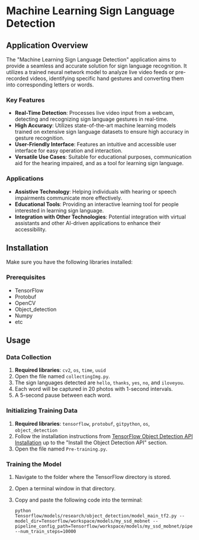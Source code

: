# Machine Learning Sign Language Detection

## Application Overview

The "Machine Learning Sign Language Detection" application aims to provide a seamless and accurate solution for sign language recognition. It utilizes a trained neural network model to analyze live video feeds or pre-recorded videos, identifying specific hand gestures and converting them into corresponding letters or words.

### Key Features

- **Real-Time Detection**: Processes live video input from a webcam, detecting and recognizing sign language gestures in real-time.
- **High Accuracy**: Utilizes state-of-the-art machine learning models trained on extensive sign language datasets to ensure high accuracy in gesture recognition.
- **User-Friendly Interface**: Features an intuitive and accessible user interface for easy operation and interaction.
- **Versatile Use Cases**: Suitable for educational purposes, communication aid for the hearing impaired, and as a tool for learning sign language.

### Applications

- **Assistive Technology**: Helping individuals with hearing or speech impairments communicate more effectively.
- **Educational Tools**: Providing an interactive learning tool for people interested in learning sign language.
- **Integration with Other Technologies**: Potential integration with virtual assistants and other AI-driven applications to enhance their accessibility.


## Installation

Make sure you have the following libraries installed:

### Prerequisites

- TensorFlow
- Protobuf
- OpenCV
- Object_detection
- Numpy
- etc
  
## Usage

### Data Collection

1. **Required libraries**: `cv2`, `os`, `time`, `uuid`
2. Open the file named `collectingImg.py`.
3. The sign languages detected are `hello`, `thanks`, `yes`, `no`, and `iloveyou`.
4. Each word will be captured in 20 photos with 1-second intervals.
5. A 5-second pause between each word.

### Initializing Training Data

1. **Required libraries**: `tensorflow`, `protobuf`, `gitpython`, `os`, `object_detection`
2. Follow the installation instructions from [TensorFlow Object Detection API Installation](https://tensorflow-object-detection-api-tutorial.readthedocs.io/en/latest/install.html) up to the "Install the Object Detection API" section.
3. Open the file named `Pre-training.py`.

### Training the Model

1. Navigate to the folder where the TensorFlow directory is stored.
2. Open a terminal window in that directory.
3. Copy and paste the following code into the terminal:

   ```shell
   python Tensorflow/models/research/object_detection/model_main_tf2.py --model_dir=Tensorflow/workspace/models/my_ssd_mobnet --pipeline_config_path=Tensorflow/workspace/models/my_ssd_mobnet/pipeline.config --num_train_steps=10000
